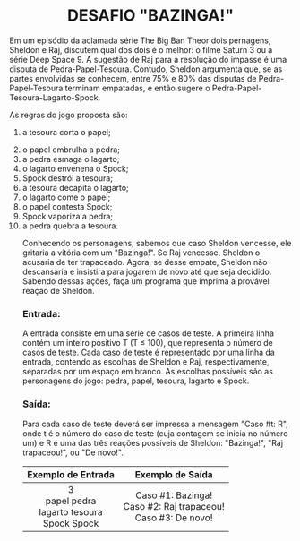 <center><h1>DESAFIO "BAZINGA!"</h1></center>

<p>Em um episódio da aclamada série The Big Ban Theor dois pernagens, Sheldon e Raj, discutem qual dos dois é o melhor: o filme Saturn 3 ou a série Deep Space 9. A sugestão de Raj para a resolução do impasse é uma disputa de Pedra-Papel-Tesoura. Contudo, Sheldon argumenta que, se as partes envolvidas se conhecem, entre 75% e 80% das disputas de Pedra-Papel-Tesoura terminam empatadas, e então sugere o Pedra-Papel-Tesoura-Lagarto-Spock.</p>

<p>As regras do jogo proposta são:</p>

<ol><li><p>a tesoura corta o papel;</p></li><li>o papel embrulha a pedra;</li><li>a pedra esmaga o lagarto;</li><li>o lagarto envenena o Spock;</li><li>Spock destrói a tesoura;</li><li>a tesoura decapita o lagarto;</li><li>o lagarto come o papel;</li><li>o papel contesta Spock;</li><li>Spock vaporiza a pedra;</li><li>a pedra quebra a tesoura.</li></ul>

<p>Conhecendo os personagens, sabemos que caso Sheldon vencesse, ele gritaria a vitória com um "Bazinga!". Se Raj vencesse, Sheldon o acusaria de ter trapaceado. Agora, se desse empate, Sheldon não descansaria e insistira para jogarem de novo até que seja decidido. Sabendo dessas ações, faça um programa que imprima a provável reação de Sheldon.</p>

<h3>Entrada:</h3>

<p>A entrada consiste em uma série de casos de teste. A primeira linha contém um inteiro positivo T (T ≤ 100), que representa o número de casos de teste. Cada caso de teste é representado por uma linha da entrada, contendo as escolhas de Sheldon e Raj, respectivamente, separadas por um espaço em branco. As escolhas possíveis são as personagens do jogo: pedra, papel, tesoura, lagarto e Spock.</p>

<h3>Saída:</h3>

<p>Para cada caso de teste deverá ser impressa a mensagem "Caso #t: R", onde t é o número do caso de teste (cuja contagem se inicia no número um) e R é uma das três reações possíveis de Sheldon: "Bazinga!", "Raj trapaceou!", ou "De novo!".</p>

|                    Exemplo de Entrada                    |                       Exemplo de Saída                       |
| :------------------------------------------------------: | :----------------------------------------------------------: |
| 3<br />papel pedra<br />lagarto tesoura<br />Spock Spock | Caso #1: Bazinga!<br />Caso #2: Raj trapaceou!<br />Caso #3: De novo! |
